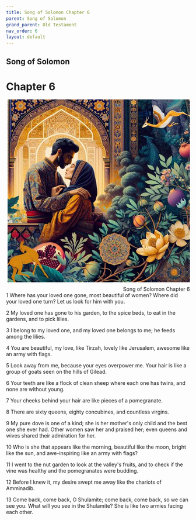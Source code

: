 ```yaml
---
title: Song of Solomon Chapter 6
parent: Song of Solomon
grand_parent: Old Testament
nav_order: 6
layout: default
---
```


## Song of Solomon

# Chapter 6

<div style="clear: both; text-align: right;">
    <img src="/assets/Image/Song of Solomon/500/6.jpg" alt="Song of Solomon Chapter 6" class="chapter-image" style="max-width: 100%; height: auto; float: right; margin: 0 0 10px 10px; padding-left: 10%;">
    <figcaption style="font-size: 14px;">Song of Solomon Chapter 6</figcaption>
</div>
1 Where has your loved one gone, most beautiful of women? Where did your loved one turn? Let us look for him with you.

2 My loved one has gone to his garden, to the spice beds, to eat in the gardens, and to pick lilies.

3 I belong to my loved one, and my loved one belongs to me; he feeds among the lilies.

4 You are beautiful, my love, like Tirzah, lovely like Jerusalem, awesome like an army with flags.

5 Look away from me, because your eyes overpower me. Your hair is like a group of goats seen on the hills of Gilead.

6 Your teeth are like a flock of clean sheep where each one has twins, and none are without young.

7 Your cheeks behind your hair are like pieces of a pomegranate.

8 There are sixty queens, eighty concubines, and countless virgins.

9 My pure dove is one of a kind; she is her mother's only child and the best one she ever had. Other women saw her and praised her; even queens and wives shared their admiration for her.

10 Who is she that appears like the morning, beautiful like the moon, bright like the sun, and awe-inspiring like an army with flags?

11 I went to the nut garden to look at the valley's fruits, and to check if the vine was healthy and the pomegranates were budding.

12 Before I knew it, my desire swept me away like the chariots of Amminadib.

13 Come back, come back, O Shulamite; come back, come back, so we can see you. What will you see in the Shulamite? She is like two armies facing each other.


